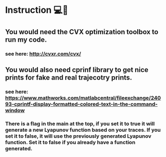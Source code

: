 # Instruction :computer::pencil:
## You would need the CVX optimization toolbox to run my code.
### see here: http://cvxr.com/cvx/
## You would also need cprinf library to get nice prints for fake and real trajecotry prints.
### see here: https://www.mathworks.com/matlabcentral/fileexchange/24093-cprintf-display-formatted-colored-text-in-the-command-window

### There is a flag in the main at the top, if you set it to true it will generate a new Lyapunov function based on your traces. If you set it to false, it will use the previously generated Lyapunov function. Set it to false if you already have a function generated.
